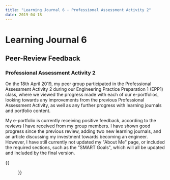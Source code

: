 ```yaml
---
title: "Learning Journal 6 - Professional Assessment Activity 2"
date: 2019-04-18
---
```


# Learning Journal 6
## Peer-Review Feedback
### Professional Assessment Activity 2

On the 18th April 2019, my peer group participated in the Professional Assessment Activity 2 during our Engineering Practice Preparation 1 (EPP1) class, where we viewed the progress made with each of our
e-portfolios, looking towards any improvements from the previous Professional Assessment Activity, as well as any further progress with learning journals and portfolio content.

My e-portfolio is currently receiving positive feedback, according to the reviews I have received from my group members. I have shown good progress since the previous review, adding two new learning
journals, and an article discussing my investment towards becoming an engineer. However, I have still currently not updated my "About Me" page, or included the required sections, such as the "SMART Goals",
which will all be updated and included by the final version.

{{<figure src="/img/hokchhay_feedback1.png" caption="e-portfolio feedback I received from a member of my peer review group." alt="e-portfolio feedback 1.">}}
